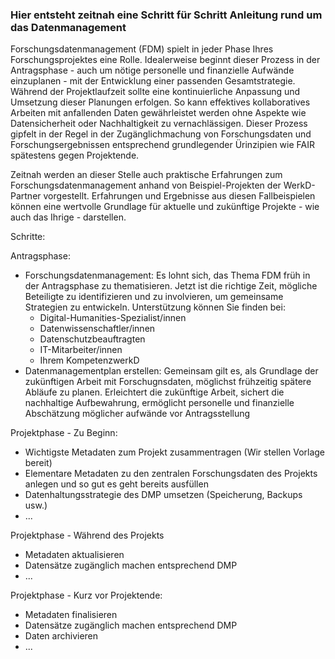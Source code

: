 ### Hier entsteht zeitnah eine Schritt für Schritt Anleitung rund um das Datenmanagement

Forschungsdatenmanagement (FDM) spielt in jeder Phase Ihres Forschungsprojektes eine Rolle. Idealerweise beginnt dieser Prozess in der Antragsphase - auch um nötige personelle und finanzielle Aufwände einzuplanen - mit der Entwicklung einer passenden Gesamtstrategie. Während der Projektlaufzeit sollte eine kontinuierliche Anpassung und Umsetzung dieser Planungen erfolgen. So kann effektives kollaboratives Arbeiten mit anfallenden Daten gewährleistet werden ohne Aspekte wie Datensicherheit oder Nachhaltigkeit zu vernachlässigen. Dieser Prozess gipfelt in der Regel in der Zugänglichmachung von Forschungsdaten und Forschungsergebnissen entsprechend grundlegender Ürinzipien wie FAIR spätestens gegen Projektende.

Zeitnah werden an dieser Stelle auch praktische Erfahrungen zum Forschungsdatenmanagement anhand von Beispiel-Projekten der WerkD-Partner vorgestellt. Erfahrungen und Ergebnisse aus diesen Fallbeispielen können eine wertvolle Grundlage für aktuelle und zukünftige Projekte - wie auch das Ihrige - darstellen.

Schritte:

Antragsphase:
* Forschungsdatenmanagement: Es lohnt sich, das Thema FDM früh in der Antragsphase zu thematisieren. Jetzt ist die richtige Zeit, mögliche Beteiligte zu identifizieren und zu involvieren, um gemeinsame Strategien zu entwickeln. Unterstützung können Sie finden bei:
  * Digital-Humanities-Spezialist/innen
  * Datenwissenschaftler/innen
  * Datenschutzbeauftragten
  * IT-Mitarbeiter/innen
  * Ihrem KompetenzwerkD
* Datenmanagementplan erstellen: Gemeinsam gilt es, als Grundlage der zukünftigen Arbeit mit Forschugnsdaten, möglichst frühzeitig spätere Abläufe zu planen. Erleichtert die zukünftige Arbeit, sichert die nachhaltige Aufbewahrung, ermöglicht personelle und finanzielle Abschätzung möglicher aufwände vor Antragsstellung

Projektphase - Zu Beginn:
* Wichtigste Metadaten zum Projekt zusammentragen (Wir stellen Vorlage bereit)
* Elementare Metadaten zu den zentralen Forschungsdaten des Projekts anlegen und so gut es geht bereits ausfüllen
* Datenhaltungsstrategie des DMP umsetzen (Speicherung, Backups usw.)
* ...

Projektphase - Während des Projekts
* Metadaten aktualisieren
* Datensätze zugänglich machen entsprechend DMP
* ...

Projektphase - Kurz vor Projektende:
* Metadaten finalisieren
* Datensätze zugänglich machen entsprechend DMP
* Daten archivieren
* ...
